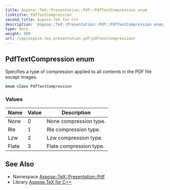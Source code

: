 ```yaml
---
title: Aspose::TeX::Presentation::Pdf::PdfTextCompression enum
linktitle: PdfTextCompression
second_title: Aspose.TeX for C++
description: 'Aspose::TeX::Presentation::Pdf::PdfTextCompression enum. Specifies a type of compression applied to all contents in the PDF file except images in C++.'
type: docs
weight: 900
url: /cpp/aspose.tex.presentation.pdf/pdftextcompression/
---
```

## PdfTextCompression enum


Specifies a type of compression applied to all contents in the PDF file except images.

```cpp
enum class PdfTextCompression
```

### Values

| Name | Value | Description |
| --- | --- | --- |
| None | 0 | None compression type. |
| Rle | 1 | Rle compression type. |
| Lzw | 2 | Lzw compression type. |
| Flate | 3 | Flate compression type. |

## See Also

* Namespace [Aspose::TeX::Presentation::Pdf](../)
* Library [Aspose.TeX for C++](../../)
